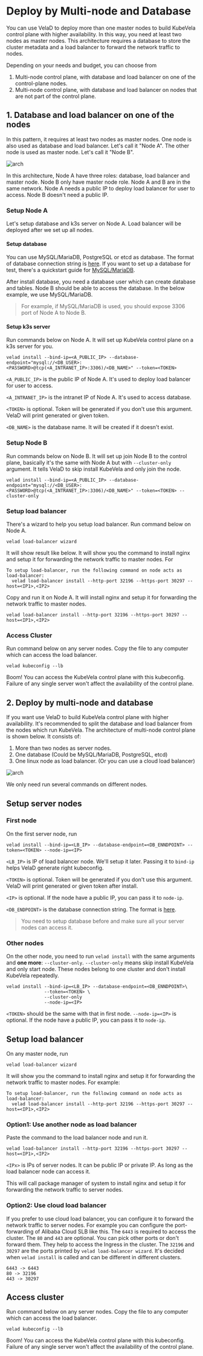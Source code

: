 # Deploy by Multi-node and Database

You can use VelaD to deploy more than one master nodes to build KubeVela control plane with higher availability. In this 
way, you need at least two nodes as master nodes. This architecture requires a database to store the cluster metadata and 
a load balancer to forward the network traffic to nodes.

Depending on your needs and budget, you can choose from

1. Multi-node control plane, with database and load balancer on one of the control-plane nodes.
2. Multi-node control plane, with database and load balancer on nodes that are not part of the control plane.

## 1. Database and load balancer on one of the nodes

In this pattern, it requires at least two nodes as master nodes. One node is also used as database and load balancer. Let's
call it "Node A". The other node is used as master node. Let's call it "Node B".

![arch](resources/04.two_node_arch.png)

In this architecture, Node A have three roles: database, load balancer and master node. Node B only have master node role.
Node A and B are in the same network. Node A needs a public IP to deploy load balancer for user to access. Node B doesn't
need a public IP.

### Setup Node A

Let's setup database and k3s server on Node A. Load balancer will be deployed after we set up all nodes.

#### Setup database

You can use MySQL/MariaDB, PostgreSQL or etcd as database. The format of database connection string is [here](db-connect-format.md). If you want to set up a database for test, there's a quickstart guide for [MySQL/MariaDB](db-connect-format.md#quickstart).

After install database, you need a database user which can create database and tables. Node B should be able to access the database. In the below example, we use MySQL/MariaDB.

> For example, if MySQL/MariaDB is used, you should expose 3306 port of Node A to Node B.

#### Setup k3s server

Run commands below on Node A. It will set up KubeVela control plane on a k3s server for you.

```shell
velad install --bind-ip=<A_PUBLIC_IP> --database-endpoint="mysql://<DB_USER>:<PASSWORD>@tcp(<A_INTRANET_IP>:3306)/<DB_NAME>" --token=<TOKEN>
```

`<A_PUBLIC_IP>` is the public IP of Node A. It's used to deploy load balancer for user to access.

`<A_INTRANET_IP>` is the intranet IP of Node A. It's used to access database.

`<TOKEN>` is optional. Token will be generated if you don't use this argument. VelaD will print generated or given token.

`<DB_NAME>` is the database name. It will be created if it doesn't exist.

### Setup Node B

Run commands below on Node B. It will set up join Node B to the control plane, basically it's the same with Node A but with
`--cluster-only` argument. It tells VelaD to skip install KubeVela and only join the node.

```shell
velad install --bind-ip=<A_PUBLIC_IP> --database-endpoint="mysql://<DB_USER>:<PASSWORD>@tcp(<A_INTRANET_IP>:3306)/<DB_NAME>" --token=<TOKEN> --cluster-only
```

### Setup load balancer

There's a wizard to help you setup load balancer. Run command below on Node A.

```shell
velad load-balancer wizard
```

It will show result like below. It will show you the command to install nginx and setup it for forwarding the network traffic to master nodes. For

```shell
To setup load-balancer, run the following command on node acts as load-balancer:
  velad load-balancer install --http-port 32196 --https-port 30297 --host=<IP1>,<IP2>
```

Copy and run it on Node A. It will install nginx and setup it for forwarding the network traffic to master nodes.

```shell
velad load-balancer install --http-port 32196 --https-port 30297 --host=<IP1>,<IP2>
```

### Access Cluster

Run command below on any server nodes. Copy the file to any computer which can access the load balancer.

```shell
velad kubeconfig --lb
```

Boom! You can access the KubeVela control plane with this kubeconfig. Failure of any single server won't
affect the availability of the control plane.

## 2. Deploy by multi-node and database 

If you want use VelaD to build KubeVela control plane with higher availability. It's recommended to split the database and
load balancer from the nodes which run KubeVela. The architecture of multi-node control plane is shown below. It consists of:

1. More than two nodes as server nodes.
2. One database (Could be MySQL/MariaDB, PostgreSQL, etcd)
3. One linux node as load balancer. (Or you can use a cloud load balancer)

![arch](resources/04.arch.png)

We only need run several commands on different nodes.

## Setup server nodes

### First node

On the first server node, run

```shell
velad install --bind-ip=<LB_IP> --database-endpoint=<DB_ENNDPOINT> --token=<TOKEN> --node-ip=<IP>
```

`<LB_IP>` is IP of load balancer node. We'll setup it later. Passing it to `bind-ip` helps VelaD generate right
kubeconfig.

`<TOKEN>` is optional. Token will be generated if you don't use this argument. VelaD will print generated or given token
after install.

`<IP>` is optional. If the node have a public IP, you can pass it to `node-ip`.

`<DB_ENDPOINT>` is the database connection string. The format is [here](db-connect-format.md).
> You need to setup database before and make sure all your server nodes can access it.

### Other nodes

On the other node, you need to run `velad install` with the same arguments and **one more**: `--cluster-only`.
`--cluster-only` means skip install KubeVela and only start node. These nodes belong to one cluster and don't install
KubeVela repeatedly.

```shell
velad install --bind-ip=<LB_IP> --database-endpoint=<DB_ENNDPOINT>\
              --token=<TOKEN> \
              --cluster-only
              --node-ip=<IP>
```

`<TOKEN>` should be the same with that in first node.
`--node-ip=<IP>` is optional. If the node have a public IP, you can pass it to `node-ip`.

## Setup load balancer

On any master node, run

```shell
velad load-balancer wizard
```

It will show you the command to install nginx and setup it for forwarding the network traffic to master nodes. For
example:

```shell
To setup load-balancer, run the following command on node acts as load-balancer:
  velad load-balancer install --http-port 32196 --https-port 30297 --host=<IP1>,<IP2>
```

### Option1: Use another node as load balancer

Paste the command to the load balancer node and run it.

```shell
velad load-balancer install --http-port 32196 --https-port 30297 --host=<IP1>,<IP2>
```

`<IPx>` is IPs of server nodes. It can be public IP or private IP. As long as the load balancer node can access it.

This will call package manager of system to install nginx and setup it for forwarding the network traffic to server
nodes.

### Option2: Use cloud load balancer

If you prefer to use cloud load balancer, you can configure it to forward the network traffic to server nodes. For
example you can configure the port-forwarding of Alibaba Cloud SLB like this. The `6443` is required to access the
cluster. The `80` and `443` are optional. You can pick other ports or don't forward them. They help to access the
Ingress in the cluster. The `32196` and `30297` are the ports printed by `velad load-balancer wizard`. It's decided
when `velad install` is called and can be different in different clusters.

```text
6443 -> 6443
80 -> 32196
443 -> 30297
```

## Access cluster

Run command below on any server nodes. Copy the file to any computer which can access the load balancer.

```shell
velad kubeconfig --lb
```

Boom! You can access the KubeVela control plane with this kubeconfig. Failure of any single server won't
affect the availability of the control plane.